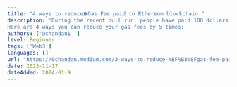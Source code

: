 ```yaml
---
title: "4 ways to reduce⛽️Gas Fee paid to Ethereum blockchain."
description: 'During the recent bull run, people have paid 100 dollars in gas fees for transactions on Ethereum.
Here are 4 ways you can reduce your gas fees by 5 times:'
authors: ['@chandan1_']
level: Beginner
tags: ['Web3']
languages: []
url: "https://0chandan.medium.com/3-ways-to-reduce-%EF%B8%8Fgas-fee-paid-to-ethereum-blockchain-a9d03d0cb82f"
date: 2023-11-17
dateAdded: 2024-01-9
---
```

